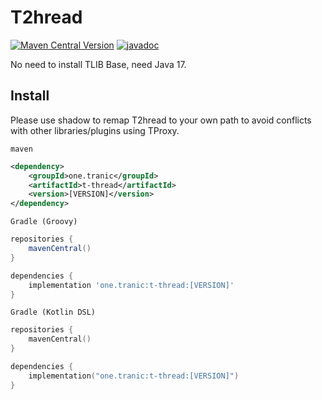 # T2hread

[![Maven Central Version](https://img.shields.io/maven-central/v/one.tranic/t-thread)](https://central.sonatype.com/artifact/one.tranic/t-thread)
[![javadoc](https://javadoc.io/badge2/one.tranic/t-thread/javadoc.svg)](https://javadoc.io/doc/one.tranic/t-thread)

No need to install TLIB Base, need Java 17.

## Install
Please use shadow to remap T2hread to your own path to avoid conflicts with other libraries/plugins using TProxy.

`maven`

```xml
<dependency>
    <groupId>one.tranic</groupId>
    <artifactId>t-thread</artifactId>
    <version>[VERSION]</version>
</dependency>
```

`Gradle (Groovy)`
```groovy
repositories {
    mavenCentral()
}

dependencies {
    implementation 'one.tranic:t-thread:[VERSION]'
}
```

`Gradle (Kotlin DSL)`
```kotlin
repositories {
    mavenCentral()
}

dependencies {
    implementation("one.tranic:t-thread:[VERSION]")
}
```